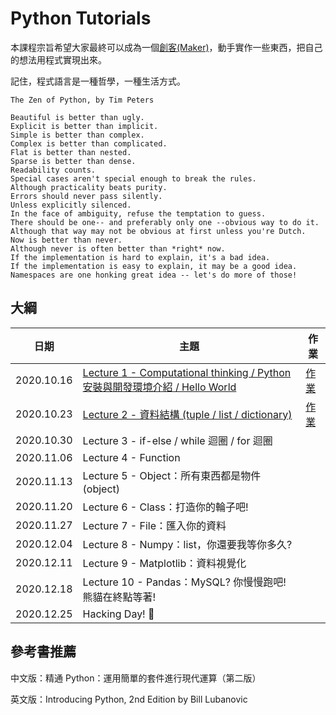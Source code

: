 # Python Tutorials
本課程宗旨希望大家最終可以成為一個[創客(Maker)](https://zh.wikipedia.org/wiki/%E5%88%9B%E5%AE%A2)，動手實作一些東西，把自己的想法用程式實現出來。

記住，程式語言是一種哲學，一種生活方式。
```
The Zen of Python, by Tim Peters

Beautiful is better than ugly.
Explicit is better than implicit.
Simple is better than complex.
Complex is better than complicated.
Flat is better than nested.
Sparse is better than dense.
Readability counts.
Special cases aren't special enough to break the rules.
Although practicality beats purity.
Errors should never pass silently.
Unless explicitly silenced.
In the face of ambiguity, refuse the temptation to guess.
There should be one-- and preferably only one --obvious way to do it.
Although that way may not be obvious at first unless you're Dutch.
Now is better than never.
Although never is often better than *right* now.
If the implementation is hard to explain, it's a bad idea.
If the implementation is easy to explain, it may be a good idea.
Namespaces are one honking great idea -- let's do more of those!
```

## 大綱
| 日期 | 主題 | 作業 |
| -------- | -------- | -------- |
| 2020.10.16 | [Lecture 1 - Computational thinking / Python 安裝與開發環境介紹 / Hello World](Contents/Lecture-1.md) | [作業](Contents/Homework.md#Lecture1) |
| 2020.10.23 | [Lecture 2 - 資料結構 (tuple / list / dictionary)](Contents/Lecture%202%20-%20資料結構.ipynb) | [作業](Contents/Homework.md#Lecture2) |
| 2020.10.30 | Lecture 3 - if-else / while 迴圈 / for 迴圈 |
| 2020.11.06 | Lecture 4 - Function |
| 2020.11.13 | Lecture 5 - Object：所有東西都是物件(object) |
| 2020.11.20 | Lecture 6 - Class：打造你的輪子吧! |
| 2020.11.27 | Lecture 7 - File：匯入你的資料 |
| 2020.12.04 | Lecture 8 - Numpy：list，你還要我等你多久? |
| 2020.12.11 | Lecture 9 - Matplotlib：資料視覺化 |
| 2020.12.18 | Lecture 10 - Pandas：MySQL? 你慢慢跑吧! 熊貓在終點等著! |
| 2020.12.25 | Hacking Day! 🚀 |

## 參考書推薦
中文版：精通 Python：運用簡單的套件進行現代運算（第二版） 

英文版：Introducing Python, 2nd Edition by  Bill Lubanovic